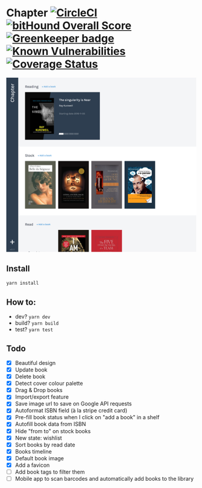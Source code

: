 # Chapter [![CircleCI](https://circleci.com/gh/n6g7/chapter/tree/master.svg?style=svg)](https://circleci.com/gh/n6g7/chapter/tree/master) [![bitHound Overall Score](https://www.bithound.io/github/n6g7/chapter/badges/score.svg)](https://www.bithound.io/github/n6g7/chapter) [![Greenkeeper badge](https://badges.greenkeeper.io/n6g7/chapter.svg)](https://greenkeeper.io/) [![Known Vulnerabilities](https://snyk.io/test/github/n6g7/chapter/c75270b4a9b0cac9545cedee251790b0738f801d/badge.svg)](https://snyk.io/test/github/n6g7/chapter/c75270b4a9b0cac9545cedee251790b0738f801d) [![Coverage Status](https://coveralls.io/repos/github/n6g7/chapter/badge.svg?branch=master)](https://coveralls.io/github/n6g7/chapter?branch=master)

![Chapter screenshot](./screenshot.png)

## Install

```sh
yarn install
```

## How to:

 - dev? `yarn dev`
 - build? `yarn build`
 - test? `yarn test`

## Todo

 - [X] Beautiful design
 - [X] Update book
 - [X] Delete book
 - [X] Detect cover colour palette
 - [X] Drag & Drop books
 - [X] Import/export feature
 - [X] Save image url to save on Google API requests
 - [X] Autoformat ISBN field (à la stripe credit card)
 - [X] Pre-fill book status when I click on "add a book" in a shelf
 - [X] Autofill book data from ISBN
 - [X] Hide "from to" on stock books
 - [X] New state: wishlist
 - [X] Sort books by read date
 - [X] Books timeline
 - [X] Default book image
 - [X] Add a favicon
 - [ ] Add book tags to filter them
 - [ ] Mobile app to scan barcodes and automatically add books to the library
